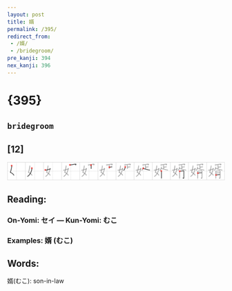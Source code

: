 ```yaml
---
layout: post
title: 婿
permalink: /395/
redirect_from:
 - /婿/
 - /bridegroom/
pre_kanji: 394
nex_kanji: 396
---
```


# {395}

## `bridegroom`

## [12]

<div class="stroke"><img src="../images/E5A9BF.png" /></div>

## Reading:

### On-Yomi: セイ &mdash; Kun-Yomi: むこ

### Examples: 婿 (むこ)

## Words:

婿(むこ): son-in-law
